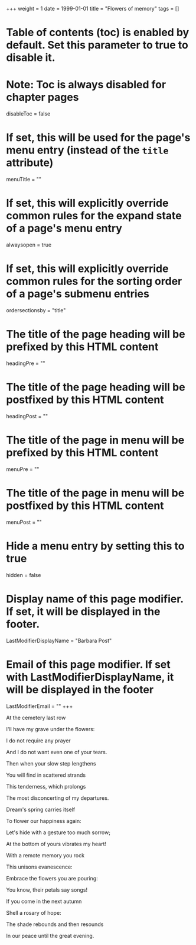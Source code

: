 +++
weight = 1
date = 1999-01-01
title = "Flowers of memory"
tags = []
# Table of contents (toc) is enabled by default. Set this parameter to true to disable it.
# Note: Toc is always disabled for chapter pages
disableToc = false
# If set, this will be used for the page's menu entry (instead of the `title` attribute)
menuTitle = ""
# If set, this will explicitly override common rules for the expand state of a page's menu entry
alwaysopen = true
# If set, this will explicitly override common rules for the sorting order of a page's submenu entries
ordersectionsby = "title"
# The title of the page heading will be prefixed by this HTML content
headingPre = ""
# The title of the page heading will be postfixed by this HTML content
headingPost = ""
# The title of the page in menu will be prefixed by this HTML content
menuPre = ""
# The title of the page in menu will be postfixed by this HTML content
menuPost = ""
# Hide a menu entry by setting this to true
hidden = false
# Display name of this page modifier. If set, it will be displayed in the footer.
LastModifierDisplayName = "Barbara Post"
# Email of this page modifier. If set with LastModifierDisplayName, it will be displayed in the footer
LastModifierEmail = ""
+++

At the cemetery last row

I'll have my grave under the flowers:

I do not require any prayer

And I do not want even one of your tears.


Then when your slow step lengthens

You will find in scattered strands

This tenderness, which prolongs

The most disconcerting of my departures.


Dream's spring carries itself

To flower our happiness again:

Let's hide with a gesture too much sorrow;

At the bottom of yours vibrates my heart!


With a remote memory you rock

This unisons evanescence:

Embrace the flowers you are pouring:

You know, their petals say songs!


If you come in the next autumn

Shell a rosary of hope:

The shade rebounds and then resounds

In our peace until the great evening.